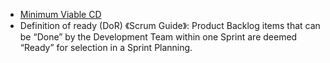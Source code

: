 - [Minimum Viable CD](https://minimumcd.org/minimumcd/#continuous-integration)
- Definition of ready (DoR)
  《Scrum Guide》: Product Backlog items that can be “Done” by the Development Team within one Sprint are deemed “Ready” for selection in a Sprint Planning.